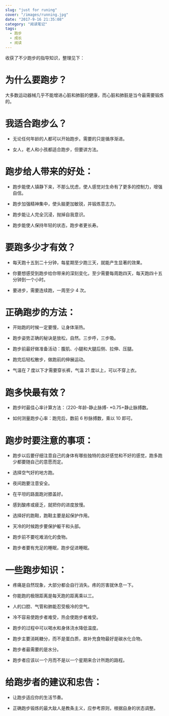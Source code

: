 ```yaml
---
slug: "just for runing"
cover: "/images/running.jpg"
date: "2017-9-16 21:35:08"
category: "阅读笔记"
tags:
  - 跑步
  - 成长
  - 阅读
---
```


收获了不少跑步的指导知识，整理见下：

# 为什么要跑步？

大多数运动器械几乎不能增进心脏和肺脏的健康，而心脏和肺脏是当今最需要锻炼的。

# 我适合跑步么？

- 无论任何年龄的人都可以开始跑步。需要的只是循序渐进。

- 女人，老人和小孩都适合跑步，但要讲方法。

# 跑步给人带来的好处：

- 跑步能使人镇静下来，不那么忧虑，使人感觉对生命有了更多的控制力，增强自信。

- 跑步加强精神集中，使头脑更加敏锐，并锻炼意志力。

- 跑步能让人完全沉浸，抛掉自我意识。

- 跑步能使人保持年轻的状态，跑步者更长寿。

# 要跑多少才有效？

- 每天跑十五到二十分钟，每星期至少跑三天，就能产生显著的效果。

- 你要想感受到跑步给你带来的深刻变化，至少需要每周跑四天，每天跑四十五分钟到一个小时。

- 要进步，需要连续跑，一周至少 4 次。

# 正确跑步的方法：

- 开始跑的时候一定要慢，让身体渐热。

- 跑步姿势正确的秘诀是放松，自然。三步呼，三步吸。

- 跑步前最好做准备活动：腹肌、小腿和大腿后侧、拉伸、压腿。

- 跑完后轻松散步，做跑前的伸展运动。

- 气温在 7 度以下才需要穿长裤，气温 21 度以上，可以不穿上衣。

# 跑多快最有效？

- 跑步时最佳心率计算方法：（220-年龄-静止脉搏- \*0.75+静止脉搏数。

- 如何测量跑步心率：跑完后，数前 6 秒脉搏数，乘以 10 即可。

# 跑步时要注意的事项：

- 跑步以后要仔细注意自己的身体有哪些独特的良好感觉和不好的感觉，跑多跑少都要随自己的意愿而定。

- 选择空气好的地方跑。

- 夜间跑要注意安全。

- 在平坦的路面跑对膝盖好。

- 感到酸疼或疲乏，就把你的进度放慢。

- 选择好的跑鞋，跑鞋主要是起保护作用。

- 天冷的时候跑步要保护躯干和头部。

- 跑步前不要吃难消化的食物。

- 跑步者要有充足的睡眠，跑步促进睡眠。

# 一些跑步知识：

- 疼痛是自然现象，大部分都会自行消失。疼的厉害就休息一下。

- 你能跑的极限距离是每天跑的距离乘以三。

- 人的口腔、气管和肺能忍受极冷的空气。

- 冷不容易使跑步者难受，热会使跑步者难受。

- 跑步的过程中可以喝水和身体浇水降低温度。

- 跑步主要消耗糖分，而不是蛋白质，故补充食物最好是碳水化合物。

- 跑步者最需要的是水分。

- 跑步者应该以一个月而不是以一个星期来合计所跑的路程。

# 给跑步者的建议和忠告：

- 让跑步适应你的生活节奏。

- 正确跑步锻炼的最大敌人是教条主义，应参考原则，根据自身的状态调整。
